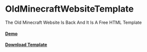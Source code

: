 # OldMinecraftWebsiteTemplate
The Old Minecraft Website Is Back And It Is A Free HTML Template
#### [Demo](https://briefiberg.github.io/OldMinecraftWebsiteTemplate/)
#### [Download Template](https://github.com/Briefiberg/OldMinecraftWebsiteTemplate/releases/download/Template/OldMinecraftWebsiteTemplate.zip)
